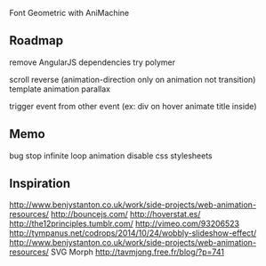Font Geometric with AniMachine

Roadmap
-------
remove AngularJS dependencies
try polymer

scroll
reverse (animation-direction only on animation not transition)
template animation
parallax

trigger event from other event (ex: div on hover animate title inside)

Memo
----
bug stop infinite loop animation
disable css stylesheets


Inspiration
-----------
http://www.benjystanton.co.uk/work/side-projects/web-animation-resources/
http://bouncejs.com/
http://hoverstat.es/
http://the12principles.tumblr.com/
http://vimeo.com/93206523
http://tympanus.net/codrops/2014/10/24/wobbly-slideshow-effect/
http://www.benjystanton.co.uk/work/side-projects/web-animation-resources/
SVG Morph http://tavmjong.free.fr/blog/?p=741